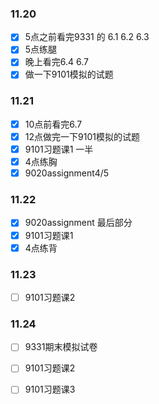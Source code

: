 ### 11.20

- [x] 5点之前看完9331 的 6.1 6.2 6.3
- [x] 5点练腿
- [x] 晚上看完6.4 6.7
- [x] 做一下9101模拟的试题

### 11.21

- [x] 10点前看完6.7
- [x] 12点做完一下9101模拟的试题
- [x] 9101习题课1 一半
- [x] 4点练胸
- [x] 9020assignment4/5

### 11.22

- [x] 9020assignment 最后部分
- [x] 9101习题课1
- [x] 4点练背

### 11.23

- [ ] 9101习题课2

### 11.24

- [ ] 9331期末模拟试卷

- [ ] 9101习题课2

- [ ] 9101习题课3

